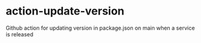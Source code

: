 # action-update-version

Github action for updating version in package.json on main when a service is released
